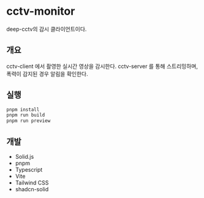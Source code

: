 # cctv-monitor

deep-cctv의 감시 클라이언트이다.

## 개요

cctv-client 에서 촬영한 실시간 영상을 감시한다.
cctv-server 를 통해 스트리밍하며, 폭력이 감지된 경우 알림을 확인한다.

## 실행

```bash
pnpm install
pnpm run build
pnpm run preview
```

## 개발

- Solid.js
- pnpm
- Typescript
- Vite
- Tailwind CSS
- shadcn-solid
